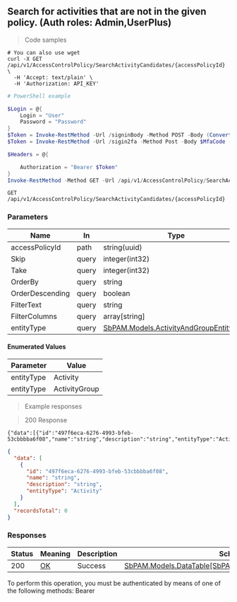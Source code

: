 
## Search for activities that are not in the given policy. (Auth roles: Admin,UserPlus)

<a id="opIdSearchActivityCandidatesAsync"></a>

> Code samples

```shell
# You can also use wget
curl -X GET /api/v1/AccessControlPolicy/SearchActivityCandidates/{accessPolicyId} \
  -H 'Accept: text/plain' \
  -H 'Authorization: API_KEY'

```

```powershell
# PowerShell example

$Login = @{
    Login = "User"
    Password = "Password"
}
$Token = Invoke-RestMethod -Url /signinBody -Method POST -Body (ConvertTo-Json $Login)
$Token = Invoke-RestMethod -Url /sigin2fa -Method Post -Body $MfaCode -Headers @{Authorization: "Bearer $Token"}

$Headers = @{

    Authorization = "Bearer $Token"
}
Invoke-RestMethod -Method GET -Url /api/v1/AccessControlPolicy/SearchActivityCandidates/{accessPolicyId} -Headers $Headers
```

`GET /api/v1/AccessControlPolicy/SearchActivityCandidates/{accessPolicyId}`

<h3 id="search-for-activities-that-are-not-in-the-given-policy.-(auth-roles:-admin,userplus)-parameters">Parameters</h3>

|Name|In|Type|Required|Description|
|---|---|---|---|---|
|accessPolicyId|path|string(uuid)|true|none|
|Skip|query|integer(int32)|false|none|
|Take|query|integer(int32)|false|none|
|OrderBy|query|string|false|none|
|OrderDescending|query|boolean|false|none|
|FilterText|query|string|false|none|
|FilterColumns|query|array[string]|false|none|
|entityType|query|[SbPAM.Models.ActivityAndGroupEntityType](#schemasbpam.models.activityandgroupentitytype)|false|none|

#### Enumerated Values

|Parameter|Value|
|---|---|
|entityType|Activity|
|entityType|ActivityGroup|

> Example responses

> 200 Response

```
{"data":[{"id":"497f6eca-6276-4993-bfeb-53cbbbba6f08","name":"string","description":"string","entityType":"Activity"}],"recordsTotal":0}
```

```json
{
  "data": [
    {
      "id": "497f6eca-6276-4993-bfeb-53cbbbba6f08",
      "name": "string",
      "description": "string",
      "entityType": "Activity"
    }
  ],
  "recordsTotal": 0
}
```

<h3 id="search-for-activities-that-are-not-in-the-given-policy.-(auth-roles:-admin,userplus)-responses">Responses</h3>

|Status|Meaning|Description|Schema|
|---|---|---|---|
|200|[OK](https://tools.ietf.org/html/rfc7231#section-6.3.1)|Success|[SbPAM.Models.DataTable[SbPAM.Models.ActivityAndGroupView]](#schemasbpam.models.datatable[sbpam.models.activityandgroupview])|

<aside class="warning">
To perform this operation, you must be authenticated by means of one of the following methods:
Bearer
</aside>


